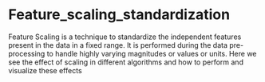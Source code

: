 # Feature_scaling_standardization
Feature Scaling is a technique to standardize the independent features present in the data in a fixed range. It is performed during the data pre-processing to handle highly varying magnitudes or values or units. Here we see the effect of scaling  in different algorithms and how to perform and visualize these effects  
